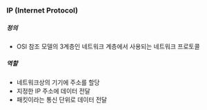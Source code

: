 ### IP (Internet Protocol)

##### 정의
- OSI 참조 모델의 3계층인 네트워크 계층에서 사용되는 네트워크 프로토콜

##### 역할
- 네트워크상의 기기에 주소를 할당
- 지정한 IP 주소에 데이터 전달
- 패킷이라는 통신 단위로 데이터 전달